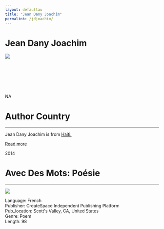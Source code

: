 ```yaml
---
layout: defaultau
title: "Jean Dany Joachim"
permalink: /jdjoachim/
---
```

<!-- partial:index.partial.html -->
<div class="content">
    <h1>Jean Dany Joachim</h1>
    <div class="quote">
        <div><img src="http://jeandanyjoachim.com/wp-content/uploads/2014/06/jd-300x300.jpg" class="logo"></div>
    </div>
    <div class="timeline">
        <div style="padding-bottom:100px;"></div>
        <div class="block">
            <div class="date right"><p class="right">  NA </p></div>
            <div class="dot"></div>
            <div class="left first">
            <div class="author_country">
                <h1>Author Country</h1><hr>
          <div class="aclocation">   <p> Jean Dany Joachim  is from <a href="{{ site.baseurl }}/5">Haiti.</a></p></div>
                <div class="acreadmore"><a href="#" target="_blank">Read more</a></div>
            </div>
            </div>
        </div>
        <div class="block">
            <div class="date left"><p class="left">2014</p></div>
            <div class="dot"></div>
            <div class="right">
                <h1>Avec Des Mots: Poésie</h1><hr>
                <p><img src="https://m.media-amazon.com/images/I/410vGgORlEL._SX331_BO1,204,203,200_.jpg"></p>
                <p>
                Language: French<br/>
                Publisher: CreateSpace Independent Publishing Platform<br/>
                Pub_location: Scott's Valley, CA, United States<br/>
                Genre: Poem<br/>
                Length: 98</p>
            </div>
        </div>
        <div id="footer">
    </div>
</div>
<!-- partial -->
  <script src='https://cdnjs.cloudflare.com/ajax/libs/jquery/3.1.1/jquery.min.js'></script><script  src="assets/js/authorscript.js"></script>
